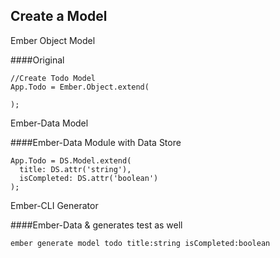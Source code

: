##  Create a Model


Ember Object Model

####Original
```
//Create Todo Model
App.Todo = Ember.Object.extend(
	
);
```

Ember-Data Model

####Ember-Data Module with Data Store
```
App.Todo = DS.Model.extend(
  title: DS.attr('string'),
  isCompleted: DS.attr('boolean')
);
```

Ember-CLI Generator

####Ember-Data & generates test as well
```
ember generate model todo title:string isCompleted:boolean
```

